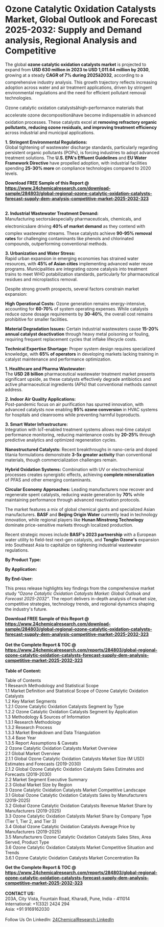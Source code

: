 <h1>Ozone Catalytic Oxidation Catalysts Market, Global Outlook and Forecast 2025-2032: Supply and Demand analysis, Regional Analysis and Competitive</h1><p>The global <strong>ozone catalytic oxidation catalysts market</strong> is projected to expand from <strong>USD 630 million in 2023 to USD 1,011.64 million by 2030</strong>, growing at a steady <strong>CAGR of 7% during 2025â2032</strong>, according to a comprehensive industry analysis. This growth trajectory reflects increasing adoption across water and air treatment applications, driven by stringent environmental regulations and the need for efficient pollutant removal technologies.</p><p>Ozone catalytic oxidation catalystsâhigh-performance materials that accelerate ozone decompositionâhave become indispensable in advanced oxidation processes. These catalysts excel at <strong>removing refractory organic pollutants, reducing ozone residuals, and improving treatment efficiency</strong> across industrial and municipal applications.</p><p><strong>1. Stringent Environmental Regulations:</strong><br>
Global tightening of wastewater discharge standards, particularly regarding persistent organic pollutants (POPs), is forcing industries to adopt advanced treatment solutions. The <strong>U.S. EPA's Effluent Guidelines</strong> and <strong>EU Water Framework Directive</strong> have propelled adoption, with industrial facilities spending <strong>25-30% more</strong> on compliance technologies compared to 2020 levels.</p><div><b>Download FREE Sample of this Report @ 
            <a href="https://www.24chemicalresearch.com/download-sample/284803/global-regional-ozone-catalytic-oxidation-catalysts-forecast-supply-dem-analysis-competitive-market-2025-2032-323">
            https://www.24chemicalresearch.com/download-sample/284803/global-regional-ozone-catalytic-oxidation-catalysts-forecast-supply-dem-analysis-competitive-market-2025-2032-323</a></b></div><br><p><strong>2. Industrial Wastewater Treatment Demand:</strong><br>
Manufacturing sectorsâespecially pharmaceuticals, chemicals, and electronicsâare driving <strong>40% of market demand</strong> as they contend with complex wastewater streams. These catalysts achieve <strong>90-95% removal rates</strong> for challenging contaminants like phenols and chlorinated compounds, outperforming conventional methods.</p><p><strong>3. Urbanization and Water Stress:</strong><br>
Rapid urban expansion in emerging economies has strained water resources, with <strong>45% of Asian cities</strong> implementing advanced water reuse programs. Municipalities are integrating ozone catalysis into treatment trains to meet WHO potabilization standards, particularly for pharmaceutical residues and microplastics removal.</p><p>Despite strong growth prospects, several factors constrain market expansion:</p><p><strong>High Operational Costs:</strong> Ozone generation remains energy-intensive, accounting for <strong>60-70%</strong> of system operating expenses. While catalysts reduce ozone dosage requirements by <strong>30-40%</strong>, the overall cost remains prohibitive for smaller facilities.</p><p><strong>Material Degradation Issues:</strong> Certain industrial wastewaters cause <strong>15-20% annual catalyst deactivation</strong> through heavy metal poisoning or fouling, requiring frequent replacement cycles that inflake lifecycle costs.</p><p><strong>Technical Expertise Shortage:</strong> Proper system design requires specialized knowledge, with <strong>65% of operators</strong> in developing markets lacking training in catalyst maintenance and performance optimization.</p><p><strong>1. Healthcare and Pharma Wastewater:</strong><br>
The <strong>USD 28 billion</strong> pharmaceutical wastewater treatment market presents significant upside, as these catalysts effectively degrade antibiotics and active pharmaceutical ingredients (APIs) that conventional methods cannot address.</p><p><strong>2. Indoor Air Quality Applications:</strong><br>
Post-pandemic focus on air purification has spurred innovation, with advanced catalysts now enabling <strong>95% ozone conversion</strong> in HVAC systems for hospitals and cleanrooms while preventing harmful byproducts.</p><p><strong>3. Smart Water Infrastructure:</strong><br>
Integration with IoT-enabled treatment systems allows real-time catalyst performance monitoring, reducing maintenance costs by <strong>20-25%</strong> through predictive analytics and optimized regeneration cycles.</p><p><strong>Nanostructured Catalysts:</strong> Recent breakthroughs in nano-ceria and doped titania formulations demonstrate <strong>3-5x greater activity</strong> than conventional materials, though commercialization challenges remain.</p><p><strong>Hybrid Oxidation Systems:</strong> Combination with UV or electrochemical processes creates synergistic effects, achieving <strong>complete mineralization</strong> of PFAS and other emerging contaminants.</p><p><strong>Circular Economy Approaches:</strong> Leading manufacturers now recover and regenerate spent catalysts, reducing waste generation by <strong>70%</strong> while maintaining performance through advanced reactivation protocols.</p><p>The market features a mix of global chemical giants and specialized Asian manufacturers. <strong>BASF</strong> and <strong>Beijing Origin Water</strong> currently lead in technology innovation, while regional players like <strong>Hunan Minstrong Technology</strong> dominate price-sensitive markets through localized production.</p><p>Recent strategic moves include <strong>BASF's 2023 partnership</strong> with a European water utility to field-test next-gen catalysts, and <strong>Tonglin Ozone's</strong> expansion into Southeast Asia to capitalize on tightening industrial wastewater regulations.</p><p><strong>By Product Type:</strong></p><p><strong>By Application:</strong></p><p><strong>By End-User:</strong></p><p>This press release highlights key findings from the comprehensive market study <em>"Ozone Catalytic Oxidation Catalysts Market: Global Outlook and Forecast 2025-2032"</em>. The report delivers in-depth analysis of market size, competitive strategies, technology trends, and regional dynamics shaping the industry's future.</p><div><b>Download FREE Sample of this Report @ 
            <a href="https://www.24chemicalresearch.com/download-sample/284803/global-regional-ozone-catalytic-oxidation-catalysts-forecast-supply-dem-analysis-competitive-market-2025-2032-323">
            https://www.24chemicalresearch.com/download-sample/284803/global-regional-ozone-catalytic-oxidation-catalysts-forecast-supply-dem-analysis-competitive-market-2025-2032-323</a></b></div><br><div><b>Get the Complete Report & TOC @ 
            <a href="https://www.24chemicalresearch.com/reports/284803/global-regional-ozone-catalytic-oxidation-catalysts-forecast-supply-dem-analysis-competitive-market-2025-2032-323">
            https://www.24chemicalresearch.com/reports/284803/global-regional-ozone-catalytic-oxidation-catalysts-forecast-supply-dem-analysis-competitive-market-2025-2032-323</a></b></div><br>
            <b>Table of Content:</b><p>Table of Contents<br />
1 Research Methodology and Statistical Scope<br />
1.1 Market Definition and Statistical Scope of Ozone Catalytic Oxidation Catalysts<br />
1.2 Key Market Segments<br />
1.2.1 Ozone Catalytic Oxidation Catalysts Segment by Type<br />
1.2.2 Ozone Catalytic Oxidation Catalysts Segment by Application<br />
1.3 Methodology & Sources of Information<br />
1.3.1 Research Methodology<br />
1.3.2 Research Process<br />
1.3.3 Market Breakdown and Data Triangulation<br />
1.3.4 Base Year<br />
1.3.5 Report Assumptions & Caveats<br />
2 Ozone Catalytic Oxidation Catalysts Market Overview<br />
2.1 Global Market Overview<br />
2.1.1 Global Ozone Catalytic Oxidation Catalysts Market Size (M USD) Estimates and Forecasts (2019-2030)<br />
2.1.2 Global Ozone Catalytic Oxidation Catalysts Sales Estimates and Forecasts (2019-2030)<br />
2.2 Market Segment Executive Summary<br />
2.3 Global Market Size by Region<br />
3 Ozone Catalytic Oxidation Catalysts Market Competitive Landscape<br />
3.1 Global Ozone Catalytic Oxidation Catalysts Sales by Manufacturers (2019-2025)<br />
3.2 Global Ozone Catalytic Oxidation Catalysts Revenue Market Share by Manufacturers (2019-2025)<br />
3.3 Ozone Catalytic Oxidation Catalysts Market Share by Company Type (Tier 1, Tier 2, and Tier 3)<br />
3.4 Global Ozone Catalytic Oxidation Catalysts Average Price by Manufacturers (2019-2025)<br />
3.5 Manufacturers Ozone Catalytic Oxidation Catalysts Sales Sites, Area Served, Product Type<br />
3.6 Ozone Catalytic Oxidation Catalysts Market Competitive Situation and Trends<br />
3.6.1 Ozone Catalytic Oxidation Catalysts Market Concentration Ra</p><div><b>Get the Complete Report & TOC @ 
            <a href="https://www.24chemicalresearch.com/reports/284803/global-regional-ozone-catalytic-oxidation-catalysts-forecast-supply-dem-analysis-competitive-market-2025-2032-323">
            https://www.24chemicalresearch.com/reports/284803/global-regional-ozone-catalytic-oxidation-catalysts-forecast-supply-dem-analysis-competitive-market-2025-2032-323</a></b></div><br><b>CONTACT US:</b><br>
            203A, City Vista, Fountain Road, Kharadi, Pune, India - 411014<br>
            International: +1(332) 2424 294<br>
            Asia: +91 9169162030 <br><br>
            Follow Us On LinkedIn: <a href="https://www.linkedin.com/company/24chemicalresearch/">24ChemicalResearch LinkedIn</a>
